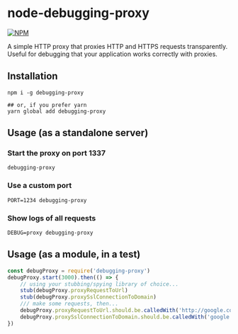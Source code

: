 node-debugging-proxy
===

[![NPM](https://nodei.co/npm/debugging-proxy.svg?downloads=true)](https://npmjs.org/package/debugging-proxy)

A simple HTTP proxy that proxies HTTP and HTTPS requests transparently. Useful for debugging that your application works correctly with proxies.

## Installation
```
npm i -g debugging-proxy

## or, if you prefer yarn
yarn global add debugging-proxy
```

## Usage (as a standalone server)

### Start the proxy on port 1337
```
debugging-proxy
```

### Use a custom port
```
PORT=1234 debugging-proxy
```

### Show logs of all requests
```
DEBUG=proxy debugging-proxy
```

## Usage (as a module, in a test)

```js
const debugProxy = require('debugging-proxy')
debugProxy.start(3000).then(() => {
    // using your stubbing/spying library of choice...
    stub(debugProxy.proxyRequestToUrl)
    stub(debugProxy.proxySslConnectionToDomain)
    /// make some requests, then...
    debugProxy.proxyRequestToUrl.should.be.calledWith('http://google.com')
    debugProxy.proxySslConnectionToDomain.should.be.calledWith('google.com')
})
```
